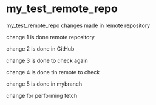 # my_test_remote_repo
my_test_remote_repo
changes made in remote repository


change 1 is done remote repository

change 2 is done in GitHub

change 3 is done to check again

change 4 is done tin remote to check 

change 5 is done in mybranch

change for performing fetch
